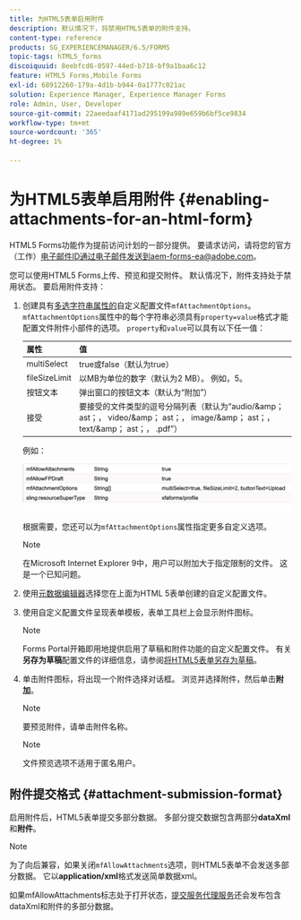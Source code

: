 ```yaml
---
title: 为HTML5表单启用附件
description: 默认情况下，将禁用HTML5表单的附件支持。
content-type: reference
products: SG_EXPERIENCEMANAGER/6.5/FORMS
topic-tags: hTML5_forms
discoiquuid: 8eebfcd6-0597-44ed-b718-bf9a1baa6c12
feature: HTML5 Forms,Mobile Forms
exl-id: 68912260-179a-4d1b-b944-0a1777c021ac
solution: Experience Manager, Experience Manager Forms
role: Admin, User, Developer
source-git-commit: 22aeedaaf4171ad295199a989e659b6bf5ce9834
workflow-type: tm+mt
source-wordcount: '365'
ht-degree: 1%

---
```


# 为HTML5表单启用附件 {#enabling-attachments-for-an-html-form}

<span class="preview"> HTML5 Forms功能作为提前访问计划的一部分提供。 要请求访问，请将您的官方（工作）电子邮件ID通过电子邮件发送到aem-forms-ea@adobe.com。
</span>

您可以使用HTML5 Forms上传、预览和提交附件。 默认情况下，附件支持处于禁用状态。 要启用附件支持：

1. 创建具有[多选字符串属性的](/help/forms/custom-profile.md)自定义配置文件`mfAttachmentOptions`。 `mfAttachmentOptions`属性中的每个字符串必须具有`property=value`格式才能配置文件附件小部件的选项。 `property`和`value`可以具有以下任一值：

   | 属性 | 值 |
   |--- |---|
   | multiSelect | true或false（默认为true） |
   | fileSizeLimit | 以MB为单位的数字（默认为2 MB）。 例如，5。 |
   | 按钮文本 | 弹出窗口的按钮文本（默认为“附加”） |
   | 接受 | 要接受的文件类型的逗号分隔列表（默认为“audio/&amp;amp； ast；， video/&amp;amp； ast；， image/&amp;amp； ast；， text/&amp;amp； ast；， .pdf”） |

   例如：

   ![配置选项](assets/mfAttachmentOptions.png)

   根据需要，您还可以为`mfAttachmentOptions`属性指定更多自定义选项。

   >[!NOTE]
   >
   >在Microsoft Internet Explorer 9中，用户可以附加大于指定限制的文件。 这是一个已知问题。

1. 使用[元数据编辑器](/help/forms/manage-form-metadata.md)选择您在上面为HTML 5表单创建的自定义配置文件。
1. 使用自定义配置文件呈现表单模板，表单工具栏上会显示附件图标。

   >[!NOTE]
   >
   >Forms Portal开箱即用地提供启用了草稿和附件功能的自定义配置文件。 有关&#x200B;**另存为草稿**&#x200B;配置文件的详细信息，请参阅[将HTML5表单另存为草稿](/help/forms/saving-html5-form-draft.md)。

1. 单击附件图标，将出现一个附件选择对话框。 浏览并选择附件，然后单击&#x200B;**附加**。

   >[!NOTE]
   >
   >要预览附件，请单击附件名称。

   >[!NOTE]
   >
   >文件预览选项不适用于匿名用户。

## 附件提交格式 {#attachment-submission-format}

启用附件后，HTML5表单提交多部分数据。 多部分提交数据包含两部分&#x200B;**dataXml**&#x200B;和&#x200B;**附件**。

>[!NOTE]
>
>为了向后兼容，如果关闭`mfAllowAttachments`选项，则HTML5表单不会发送多部分数据。 它以&#x200B;**application/xml**&#x200B;格式发送简单数据xml。

如果mfAllowAttachments标志处于打开状态，[提交服务代理服务](/help/forms/service-proxy.md)还会发布包含dataXml和附件的多部分数据。
